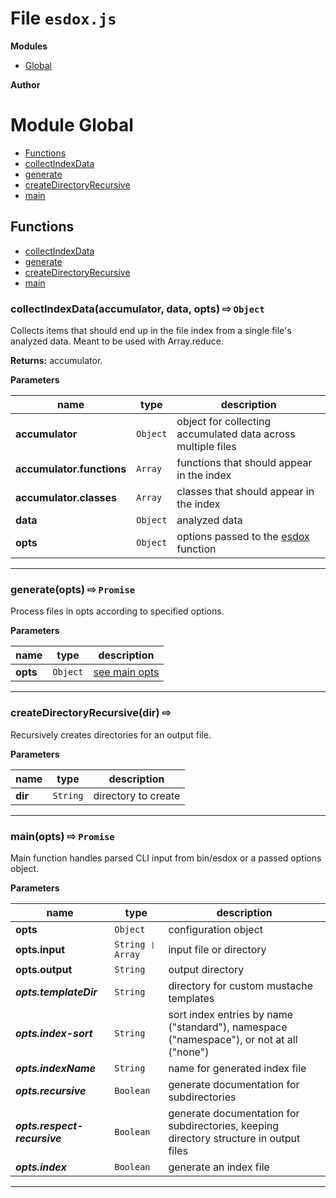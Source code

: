 # File `esdox.js`

**Modules**
* [Global](#module-Global)






 **Author**





# Module Global


* [Functions](#functions)
* [collectIndexData](#collectIndexData-accumulator-accumulator.functions-accumulator.classes-data-opts-x21e8-Object-)
* [generate](#generate-opts-x21e8-Promise-)
* [createDirectoryRecursive](#createDirectoryRecursive-dir-x21e8-)
* [main](#main-opts-opts.input-opts.output-opts.templateDir-opts.index-sort-opts.indexName-opts.recursive-opts.respect-recursive-opts.index-x21e8-Promise-)



## Functions
* [collectIndexData](#collectIndexData-accumulator-accumulator.functions-accumulator.classes-data-opts-x21e8-Object-)
* [generate](#generate-opts-x21e8-Promise-)
* [createDirectoryRecursive](#createDirectoryRecursive-dir-x21e8-)
* [main](#main-opts-opts.input-opts.output-opts.templateDir-opts.index-sort-opts.indexName-opts.recursive-opts.respect-recursive-opts.index-x21e8-Promise-)

### collectIndexData(accumulator, data, opts)  &#x21e8; `Object`

Collects items that should end up in the file index from a single file's analyzed data. Meant to be used with Array.reduce.



**Returns:** accumulator.

**Parameters**

| name | type | description |
|------|------|-------------|
| **accumulator** | `Object` | object for collecting accumulated data across multiple files |
| **accumulator.functions** | `Array` | functions that should appear in the index |
| **accumulator.classes** | `Array` | classes that should appear in the index |
| **data** | `Object` | analyzed data |
| **opts** | `Object` | options passed to the [esdox](#esdox) function |


---
### generate(opts)  &#x21e8; `Promise`

Process files in opts according to specified options.




**Parameters**

| name | type | description |
|------|------|-------------|
| **opts** | `Object` | [see main opts](#main) |


---
### createDirectoryRecursive(dir)  &#x21e8; 

Recursively creates directories for an output file.



**Parameters**

| name | type | description |
|------|------|-------------|
| **dir** | `String` | directory to create |


---
### main(opts)  &#x21e8; `Promise`

Main function handles parsed CLI input from bin/esdox or a passed options object.




**Parameters**

| name | type | description |
|------|------|-------------|
| **opts** | `Object` | configuration object |
| **opts.input** | `String ❘ Array` | input file or directory |
| **opts.output** | `String` | output directory |
| ***opts.templateDir*** | `String` | directory for custom mustache templates |
| ***opts.index-sort*** | `String` | sort index entries by name ("standard"), namespace ("namespace"), or not at all ("none") |
| ***opts.indexName*** | `String` | name for generated index file |
| ***opts.recursive*** | `Boolean` | generate documentation for subdirectories |
| ***opts.respect-recursive*** | `Boolean` | generate documentation for subdirectories, keeping directory structure in output files |
| ***opts.index*** | `Boolean` | generate an index file |


---


